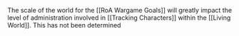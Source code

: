 The scale of the world for the [[RoA Wargame Goals]] will greatly impact the level of administration involved in [[Tracking Characters]] within the [[Living World]]. This has not been determined 